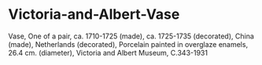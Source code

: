# Victoria-and-Albert-Vase
Vase, One of a pair, ca. 1710-1725 (made), ca. 1725-1735 (decorated), China (made), Netherlands (decorated), Porcelain painted in overglaze enamels, 26.4 cm. (diameter), Victoria and Albert Museum, C.343-1931
